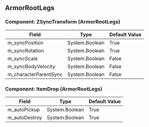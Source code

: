 ## ArmorRootLegs

### Component: ZSyncTransform (ArmorRootLegs)

|Field|Type|Default Value|
|-----|----|-------------|
|m_syncPosition|System.Boolean|True|
|m_syncRotation|System.Boolean|True|
|m_syncScale|System.Boolean|False|
|m_syncBodyVelocity|System.Boolean|False|
|m_characterParentSync|System.Boolean|False|

### Component: ItemDrop (ArmorRootLegs)

|Field|Type|Default Value|
|-----|----|-------------|
|m_autoPickup|System.Boolean|True|
|m_autoDestroy|System.Boolean|True|

